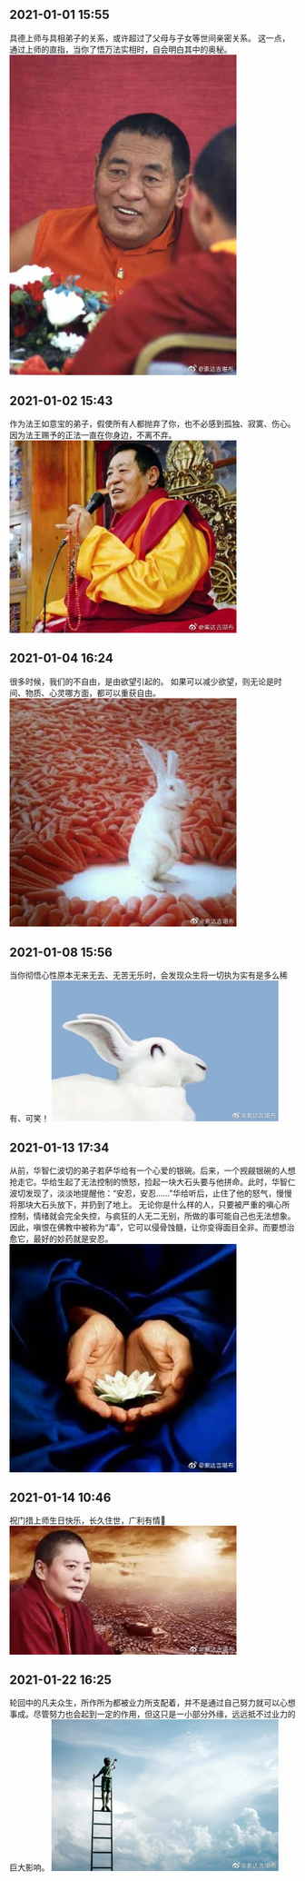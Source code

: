  ## 2021-01-01 15:55
具德上师与具相弟子的关系，或许超过了父母与子女等世间亲密关系。
这一点，通过上师的直指，当你了悟万法实相时，自会明白其中的奥秘。
<img src="./Image/001VLQwdgy1gm88z7bzb9j60fr0m8q3j02.jpg" width="400">
 ## 2021-01-02 15:43
作为法王如意宝的弟子，假使所有人都抛弃了你，也不必感到孤独、寂寞、伤心。因为法王赐予的正法一直在你身边，不离不弃。
<img src="./Image/001VLQwdgy1gm9e9s26o5j60iw0g00u102.jpg" width="400">
 ## 2021-01-04 16:24
很多时候，我们的不自由，是由欲望引起的。
如果可以减少欲望，则无论是时间、物质、心灵哪方面，都可以重获自由。
<img src="./Image/001VLQwdgy1gmbqnqzfmjj60ne0nkn1t02.jpg" width="400">
 ## 2021-01-08 15:56
当你彻悟心性原本无来无去、无苦无乐时，会发现众生将一切执为实有是多么稀有、可笑！
<img src="./Image/001VLQwdgy1gmgccib6rpj60m80dsgln02.jpg" width="400">
 ## 2021-01-13 17:34
从前，华智仁波切的弟子若萨华给有一个心爱的银碗。后来，一个觊觎银碗的人想抢走它。华给生起了无法控制的愤怒，捡起一块大石头要与他拼命。此时，华智仁波切发现了，淡淡地提醒他：“安忍，安忍……”华给听后，止住了他的怒气，慢慢将那块大石头放下，并扔到了地上。
无论你是什么样的人，只要被严重的嗔心所控制，情绪就会完全失控，与疯狂的人无二无别，所做的事可能自己也无法想象。
因此，嗔恨在佛教中被称为“毒”，它可以侵骨蚀髓，让你变得面目全非。而要想治愈它，最好的妙药就是安忍。
<img src="./Image/001VLQwdgy1gmm79knodyj60dw0dydg502.jpg" width="400">
 ## 2021-01-14 10:46
祝门措上师生日快乐，长久住世，广利有情🙏
<img src="./Image/001VLQwdgy1gmn13isjatj60w40i67vt02.jpg" width="400">
 ## 2021-01-22 16:25
轮回中的凡夫众生，所作所为都被业力所支配着，并不是通过自己努力就可以心想事成。尽管努力也会起到一定的作用，但这只是一小部分外缘，远远抵不过业力的巨大影响。
<img src="./Image/001VLQwdgy1gmwjvjank2j60zk0np78h02.jpg" width="400">
